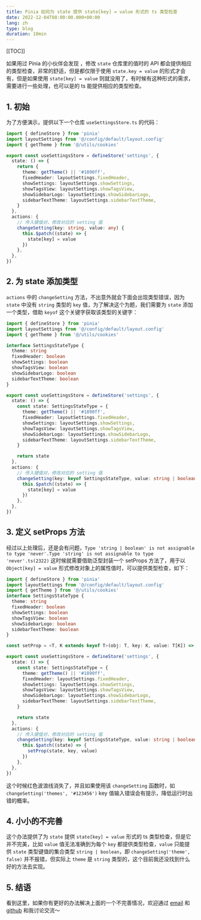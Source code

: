 ```yaml
---
title: Pinia 如何为 state 提供 state[key] = value 形式的 ts 类型检查
date: 2022-12-04T08:00:00.000+00:00
lang: zh
type: blog
duration: 10min
---
```


[[TOC]]

如果用过 Pinia 的小伙伴会发现 ，修改 `state` 仓库里的值时的 API 都会提供相应的类型检查，非常的舒适，但是都仅限于使用 `state.key = value` 的形式才会有，但是如果使用 `state[key] = value` 则就没用了，有时候有这种形式的需求，需要进行一些处理，也可以是的 ts 能提供相应的类型检查。
## 1. 初始
为了方便演示，提供以下一个仓库 `useSettingsStore.ts` 的代码：
```ts
import { defineStore } from 'pinia'
import layoutSettings from '@/config/default/layout.config'
import { getTheme } from '@/utils/cookies'

export const useSettingsStore = defineStore('settings', {
  state: () => {
    return {
      theme: getTheme() || '#1890ff',
      fixedHeader: layoutSettings.fixedHeader,
      showSettings: layoutSettings.showSettings,
      showTagsView: layoutSettings.showTagsView,
      showSidebarLogo: layoutSettings.showSidebarLogo,
      sidebarTextTheme: layoutSettings.sidebarTextTheme,
    }
  },
  actions: {
    // 传入键值对，修改对应的 setting 值
    changeSetting(key: string, value: any) {
      this.$patch((state) => {
        state[key] = value
      })
    },
  },
})
```
## 2. 为 state 添加类型
`actions` 中的 `changeSetting` 方法，不出意外就会下面会出现类型错误，因为 `state` 中没有 `string` 类型的 `key` 值，为了解决这个为题，我们需要为 `state` 添加一个类型，借助 `keyof` 这个关键字获取该类型的关键字：
```ts
import { defineStore } from 'pinia'
import layoutSettings from '@/config/default/layout.config'
import { getTheme } from '@/utils/cookies'

interface SettingsStateType {
  theme: string
  fixedHeader: boolean
  showSettings: boolean
  showTagsView: boolean
  showSidebarLogo: boolean
  sidebarTextTheme: boolean
}

export const useSettingsStore = defineStore('settings', {
  state: () => {
    const state: SettingsStateType = {
      theme: getTheme() || '#1890ff',
      fixedHeader: layoutSettings.fixedHeader,
      showSettings: layoutSettings.showSettings,
      showTagsView: layoutSettings.showTagsView,
      showSidebarLogo: layoutSettings.showSidebarLogo,
      sidebarTextTheme: layoutSettings.sidebarTextTheme,
    }

    return state
  },
  actions: {
    // 传入键值对，修改对应的 setting 值
    changeSetting(key: keyof SettingsStateType, value: string | boolean) {
      this.$patch((state) => {
        state[key] = value
      })
    },
  },
})
```
## 3. 定义 setProps 方法
经过以上处理后，还是会有问题，`Type 'string | boolean' is not assignable to type 'never'.Type 'string' is not assignable to type 'never'.ts(2322)` 这时候就需要借助泛型封装一个 setProps 方法了，用于以 `Object[key] = value` 形式修改对象上的属性值时，可以提供类型检查，如下：
```ts
import { defineStore } from 'pinia'
import layoutSettings from '@/config/default/layout.config'
import { getTheme } from '@/utils/cookies'
interface SettingsStateType {
  theme: string
  fixedHeader: boolean
  showSettings: boolean
  showTagsView: boolean
  showSidebarLogo: boolean
  sidebarTextTheme: boolean
}

const setProp = <T, K extends keyof T>(obj: T, key: K, value: T[K]) => obj[key] = value

export const useSettingsStore = defineStore('settings', {
  state: () => {
    const state: SettingsStateType = {
      theme: getTheme() || '#1890ff',
      fixedHeader: layoutSettings.fixedHeader,
      showSettings: layoutSettings.showSettings,
      showTagsView: layoutSettings.showTagsView,
      showSidebarLogo: layoutSettings.showSidebarLogo,
      sidebarTextTheme: layoutSettings.sidebarTextTheme,
    }

    return state
  },
  actions: {
    // 传入键值对，修改对应的 setting 值
    changeSetting(key: keyof SettingsStateType, value: string | boolean) {
      this.$patch((state) => {
        setProp(state, key, value)
      })
    },
  },
})
```
这个时候红色波浪线消失了，并且如果使用该 `changeSetting` 函数时，如 `changeSetting('themes', '#123456')` key 值输入错误会有提示，降低运行时出错的概率。
## 4. 小小的不完善
这个办法提供了为 `state` 提供 `state[key] = value` 形式的 ts 类型检查，但是它并不完美，比如 `value` 值无法准确到为每个 `key` 都提供类型检查，`value` 只能提供 `state` 类型键值的集合类型 `string | boolean`，即 `changeSetting('theme', false)` 并不报错，但实际上 `theme` 是 `string` 类型的，这个目前我还没找到什么好的方法去实现。
## 5. 结语
看到这里，如果你有更好的办法解决上面的一个不完善情况，欢迎通过 [email](mailto:fwr583251832@outlook.com) 和 [github](https://github.com/fwr220807) 和我讨论交流～
